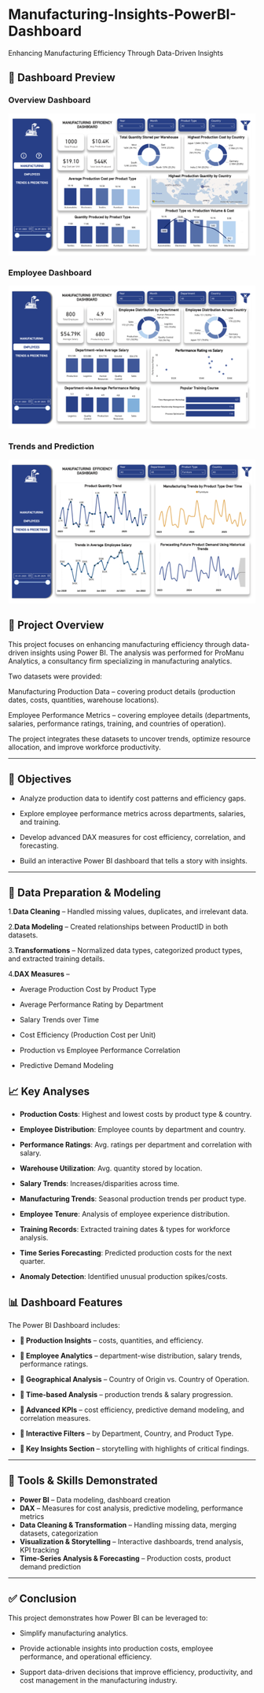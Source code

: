# Manufacturing-Insights-PowerBI-Dashboard
Enhancing Manufacturing Efficiency Through Data-Driven Insights

## 📸 Dashboard Preview
### Overview Dashboard
![Overview_Dashboard](https://github.com/Anshul-Baghel-03/Manufacturing-Analytics-PowerBI-Dashboard/blob/main/images/Overview%20Dashboard.png)

### Employee Dashboard
![Overview_Dashboard](https://github.com/Anshul-Baghel-03/Manufacturing-Analytics-PowerBI-Dashboard/blob/main/images/Employee%20Dashboard.png)

### Trends and Prediction
![Overview_Dashboard](https://github.com/Anshul-Baghel-03/Manufacturing-Analytics-PowerBI-Dashboard/blob/main/images/Trends%20and%20Prediction.png)

## 📌 Project Overview

This project focuses on enhancing manufacturing efficiency through data-driven insights using Power BI.
The analysis was performed for ProManu Analytics, a consultancy firm specializing in manufacturing analytics.

Two datasets were provided:

Manufacturing Production Data – covering product details (production dates, costs, quantities, warehouse locations).

Employee Performance Metrics – covering employee details (departments, salaries, performance ratings, training, and countries of operation).

The project integrates these datasets to uncover trends, optimize resource allocation, and improve workforce productivity.

---

## 🎯 Objectives

* Analyze production data to identify cost patterns and efficiency gaps.

* Explore employee performance metrics across departments, salaries, and training.

* Develop advanced DAX measures for cost efficiency, correlation, and forecasting.

* Build an interactive Power BI dashboard that tells a story with insights.

---

## 🔧 Data Preparation & Modeling

1.**Data Cleaning** – Handled missing values, duplicates, and irrelevant data.

2.**Data Modeling** – Created relationships between ProductID in both datasets.

3.**Transformations** – Normalized data types, categorized product types, and extracted training details.

4.**DAX Measures** –

* Average Production Cost by Product Type

* Average Performance Rating by Department

* Salary Trends over Time

* Cost Efficiency (Production Cost per Unit)

* Production vs Employee Performance Correlation

*  Predictive Demand Modeling

## 📈 Key Analyses

* **Production Costs**: Highest and lowest costs by product type & country.

* **Employee Distribution**: Employee counts by department and country.

* **Performance Ratings**: Avg. ratings per department and correlation with salary.

* **Warehouse Utilization**: Avg. quantity stored by location.

* **Salary Trends**: Increases/disparities across time.

* **Manufacturing Trends**: Seasonal production trends per product type.

* **Employee Tenure**: Analysis of employee experience distribution.

* **Training Records**: Extracted training dates & types for workforce analysis.

* **Time Series Forecasting**: Predicted production costs for the next quarter.

* **Anomaly Detection**: Identified unusual production spikes/costs.

## 📊 Dashboard Features

The Power BI Dashboard includes:

* **📌 Production Insights** – costs, quantities, and efficiency.

* **📌 Employee Analytics** – department-wise distribution, salary trends, performance ratings.

* **📌 Geographical Analysis** – Country of Origin vs. Country of Operation.

* **📌 Time-based Analysis** – production trends & salary progression.

* **📌 Advanced KPIs** – cost efficiency, predictive demand modeling, and correlation measures.

* **📌 Interactive Filters** – by Department, Country, and Product Type.

* **📌 Key Insights Section** – storytelling with highlights of critical findings.

---

## 📌 Tools & Skills Demonstrated

* **Power BI** – Data modeling, dashboard creation
* **DAX** – Measures for cost analysis, predictive modeling, performance metrics
* **Data Cleaning & Transformation** – Handling missing data, merging datasets, categorization
* **Visualization & Storytelling** – Interactive dashboards, trend analysis, KPI tracking
* **Time-Series Analysis & Forecasting** – Production costs, product demand prediction

---

## ✅ Conclusion

This project demonstrates how Power BI can be leveraged to:

* Simplify manufacturing analytics.

* Provide actionable insights into production costs, employee performance, and operational efficiency.

* Support data-driven decisions that improve efficiency, productivity, and cost management in the manufacturing industry.
